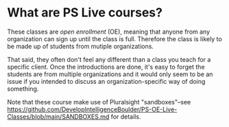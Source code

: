 # What are PS Live courses?

These classes are _open enrollment_ (OE), meaning that anyone from any organization can sign up until the class is full. Therefore the class is likely to be made up of students from mutiple organizations.

That said, they often don't feel any different than a class you teach for a specific client. Once the introductions are done, it's easy to forget the students are from multiple organizations and it would only seem to be an issue if you intended to discuss an organization-specific way of doing something.

Note that these course make use of Pluralsight "sandboxes"–see https://github.com/DevelopIntelligenceBoulder/PS-OE-Live-Classes/blob/main/SANDBOXES.md for details.
